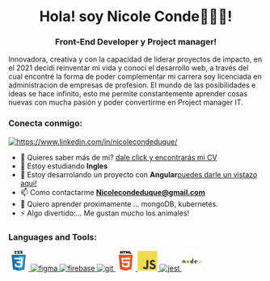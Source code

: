 <h1 align="center"> Hola! soy Nicole Conde👩🏿‍💻!</h1>
<h3 align="center">Front-End Developer y Project manager!</h3>

Innovadora, creativa y con la capacidad de liderar proyectos de impacto, en el 2021 decidí reinventar mi vida y conocí el desarrollo web, a través del cual encontré la forma de poder complementar mi carrera soy licenciada en administracion de empresas de profesion. El mundo de las posibilidades e ideas se hace infinito, esto me permite constantemente aprender cosas nuevas con mucha pasión y poder convertirme en Project manager IT.

<h3 align="left">Conecta conmigo:</h3>
<a href="https://www.linkedin.com/in/nicolecondeduque/" target="blank"><img align="center" src="https://raw.githubusercontent.com/rahuldkjain/github-profile-readme-generator/master/src/images/icons/Social/linked-in-alt.svg" alt="https://www.linkedin.com/in/nicolecondeduque/" height="30" width="40" /></a>
</p>

- 🔭 Quieres saber más de mi? [dale click y encontrarás mi CV](https://www.canva.com/design/DAFezQ1mobA/SGLBhS_c0_6AiydxOSpb3Q/view)
- 🌱 Estoy estudiando **Ingles**
- 💬 Estoy desarrolando un proyecto con **Angular**[puedes darle un vistazo aqui!](https://github.com/NicoleCondeDuque/DEV003-burger-queen-api-client)
- 📫 Como contactarme **Nicolecondeduque@gmail.com**
- 🤔 Quiero aprender proximamente ... mongoDB, kubernetes.
- ⚡ Algo divertido:... Me gustan mucho los animales!

<h3 align="left">Languages and Tools:</h3>
<p align="left"> <a href="https://www.w3schools.com/css/" target="_blank" rel="noreferrer"> <img src="https://raw.githubusercontent.com/devicons/devicon/master/icons/css3/css3-original-wordmark.svg" alt="css3" width="40" height="40"/> </a> <a href="https://www.figma.com/" target="_blank" rel="noreferrer"> <img src="https://www.vectorlogo.zone/logos/figma/figma-icon.svg" alt="figma" width="40" height="40"/> </a> <a href="https://firebase.google.com/" target="_blank" rel="noreferrer"> <img src="https://www.vectorlogo.zone/logos/firebase/firebase-icon.svg" alt="firebase" width="40" height="40"/> </a> <a href="https://git-scm.com/" target="_blank" rel="noreferrer"> <img src="https://www.vectorlogo.zone/logos/git-scm/git-scm-icon.svg" alt="git" width="40" height="40"/> </a> <a href="https://www.w3.org/html/" target="_blank" rel="noreferrer"> <img src="https://raw.githubusercontent.com/devicons/devicon/master/icons/html5/html5-original-wordmark.svg" alt="html5" width="40" height="40"/> </a> <a href="https://developer.mozilla.org/en-US/docs/Web/JavaScript" target="_blank" rel="noreferrer"> <img src="https://raw.githubusercontent.com/devicons/devicon/master/icons/javascript/javascript-original.svg" alt="javascript" width="40" height="40"/> </a> <a href="https://jestjs.io" target="_blank" rel="noreferrer"> <img src="https://www.vectorlogo.zone/logos/jestjsio/jestjsio-icon.svg" alt="jest" width="40" height="40"/> </a> <a href="https://nodejs.org" target="_blank" rel="noreferrer"> <img src="https://raw.githubusercontent.com/devicons/devicon/master/icons/nodejs/nodejs-original-wordmark.svg" alt="nodejs" width="40" height="40"/> </a> </p>


